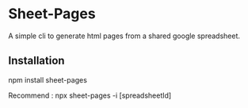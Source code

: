 # Sheet-Pages

A simple cli to generate html pages from a shared google spreadsheet.
## Installation

npm install sheet-pages

Recommend : npx sheet-pages -i [spreadsheetId]

